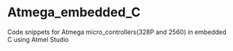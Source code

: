# Atmega_embedded_C
Code snippets for Atmega micro_controllers(328P and 2560) in embedded C using Atmel Studio
